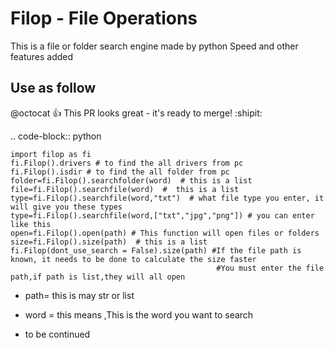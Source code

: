 Filop - File Operations
====================

This is a file or folder search engine made by python
Speed and other features added

Use as follow
-------

@octocat :+1: This PR looks great - it's ready to merge! :shipit:

.. code-block:: python

    import filop as fi
    fi.Filop().drivers # to find the all drivers from pc
    fi.Filop().isdir # to find the all folder from pc
    folder=fi.Filop().searchfolder(word)  # this is a list
    file=fi.Filop().searchfile(word)  #  this is a list
    type=fi.Filop().searchfile(word,"txt")  # what file type you enter, it will give you these types
    type=fi.Filop().searchfile(word,["txt","jpg","png"]) # you can enter like this
    open=fi.Filop().open(path) # This function will open files or folders
    size=fi.Filop().size(path)  # this is a list
    fi.Filop(dont_use_search = False).size(path) #If the file path is known, it needs to be done to calculate the size faster
                                                  #You must enter the file path,if path is list,they will all open
                                                  
- path= this is may str or list
- word = this means ,This is the word you want to search

- to be continued

